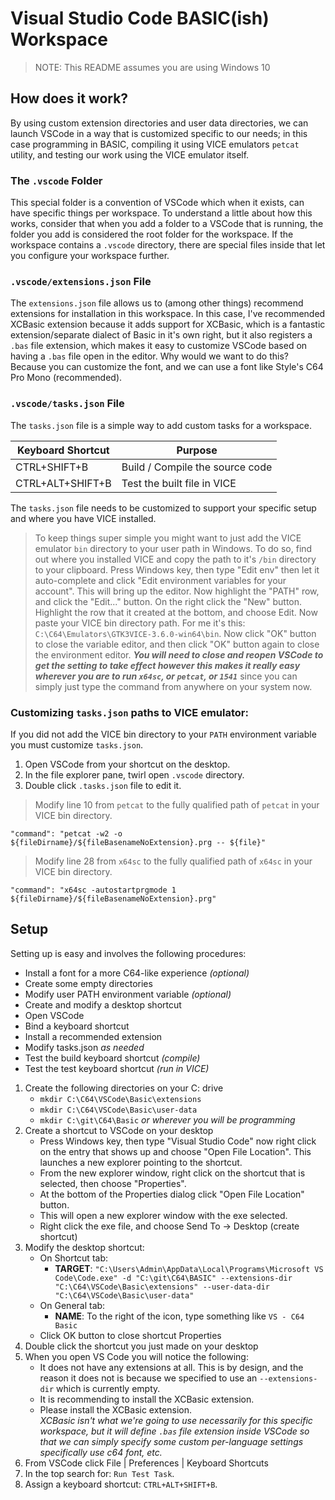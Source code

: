 # Visual Studio Code BASIC(ish) Workspace

> NOTE: This README assumes you are using Windows 10

## How does it work?

By using custom extension directories and user data directories, we can launch VSCode in a way that is customized specific to our needs; in this case programming in BASIC, compiling it using VICE emulators `petcat` utility, and testing our work using the VICE emulator itself.

### The `.vscode` Folder
This special folder is a convention of VSCode which when it exists, can have specific things per workspace. To understand a little about how this works, consider that when you add a folder to a VSCode that is running, the folder you add is considered the root folder for the workspace. If the workspace contains a `.vscode` directory, there are special files inside that let you configure your workspace further.

### `.vscode/extensions.json` File
The `extensions.json` file allows us to (among other things) recommend extensions for installation in this workspace. In this case, I've recommended XCBasic extension because it adds support for XCBasic, which is a fantastic extension/separate dialect of Basic in it's own right, but it also registers a `.bas` file extension, which makes it easy to customize VSCode based on having a `.bas` file open in the editor. Why would we want to do this? Because you can customize the font, and we can use a font like Style's C64 Pro Mono (recommended).

### `.vscode/tasks.json` File
The `tasks.json` file is a simple way to add custom tasks for a workspace. 

| Keyboard Shortcut | Purpose |
|-------------------|---------|
| CTRL+SHIFT+B | Build / Compile the source code |
| CTRL+ALT+SHIFT+B | Test the built file in VICE

The `tasks.json` file needs to be customized to support your specific setup and where you have VICE installed.

> To keep things super simple you might want to just add the VICE emulator `bin` directory to your user path in Windows. To do so, find out where you installed VICE and copy the path to it's `/bin` directory to your clipboard. Press Windows key, then type "Edit env" then let it auto-complete and click "Edit environment variables for your account". This will bring up the editor. Now highlight the "PATH" row, and click the "Edit..." button. On the right click the "New" button. Highlight the row that it created at the bottom, and choose Edit. Now paste your VICE bin directory path. For me it's this: `C:\C64\Emulators\GTK3VICE-3.6.0-win64\bin`. Now click "OK" button to close the variable editor, and then click "OK" button again to close the environment editor. ***You will need to close and reopen VSCode to get the setting to take effect however this makes it really easy wherever you are to run `x64sc`, or `petcat`, or `1541`*** since you can simply just type the command from anywhere on your system now.

### Customizing `tasks.json` paths to VICE emulator:
If you did not add the VICE bin directory to your `PATH` environment variable you must customize `tasks.json`. 

1. Open VSCode from your shortcut on the desktop.
2. In the file explorer pane, twirl open `.vscode` directory.
3. Double click `.tasks.json` file to edit it.

> Modify line 10 from `petcat` to the fully qualified path of `petcat` in your VICE bin directory.

```
"command": "petcat -w2 -o ${fileDirname}/${fileBasenameNoExtension}.prg -- ${file}"
```

> Modify line 28 from `x64sc` to the fully qualified path of `x64sc` in your VICE bin directory.

```
"command": "x64sc -autostartprgmode 1 ${fileDirname}/${fileBasenameNoExtension}.prg"
```

## Setup

Setting up is easy and involves the following procedures:
- Install a font for a more C64-like experience *(optional)* 
- Create some empty directories
- Modify user PATH environment variable *(optional)*
- Create and modify a desktop shortcut
- Open VSCode
- Bind a keyboard shortcut
- Install a recommended extension
- Modify tasks.json *as needed*
- Test the build keyboard shortcut *(compile)*
- Test the test keyboard shortcut *(run in VICE)*

1. Create the following directories on your C: drive
    - `mkdir C:\C64\VSCode\Basic\extensions`
    - `mkdir C:\C64\VSCode\Basic\user-data`
    - `mkdir C:\git\C64\Basic` *or wherever you will be programming*
2. Create a shortcut to VSCode on your desktop
    - Press Windows key, then type "Visual Studio Code" now right click on the entry that shows up and choose "Open File Location". This launches a new explorer pointing to the shortcut.
    - From the new explorer window, right click on the shortcut that is selected, then choose "Properties".
    - At the bottom of the Properties dialog click "Open File Location" button.
    - This will open a new explorer window with the exe selected.
    - Right click the exe file, and choose Send To -> Desktop (create shortcut)
3. Modify the desktop shortcut:
    - On Shortcut tab:
        - **TARGET**: `"C:\Users\Admin\AppData\Local\Programs\Microsoft VS Code\Code.exe" -d "C:\git\C64\BASIC" --extensions-dir "C:\C64\VSCode\Basic\extensions" --user-data-dir "C:\C64\VSCode\Basic\user-data"`
    - On General tab:
        - **NAME**: To the right of the icon, type something like `VS - C64 Basic`
    - Click OK button to close shortcut Properties
5. Double click the shortcut you just made on your desktop
6. When you open VS Code you will notice the following:
    - It does not have any extensions at all. This is by design, and the reason it does not is because we specified to use an `--extensions-dir` which is currently empty.
    - It is recommending to install the XCBasic extension.
    - Please install the XCBasic extension.  
      *XCBasic isn't what we're going to use necessarily for this specific workspace, but it will define `.bas` file extension inside VSCode so that we can simply specify some custom per-language settings specifically use c64 font, etc.*
7. From VSCode click File | Preferences | Keyboard Shortcuts
8. In the top search for: `Run Test Task`.
9. Assign a keyboard shortcut: `CTRL+ALT+SHIFT+B`.

